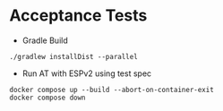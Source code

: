 # Acceptance Tests

* Gradle Build
```shell
./gradlew installDist --parallel
```

* Run AT with ESPv2 using test spec
```shell
docker compose up --build --abort-on-container-exit
docker compose down
```
